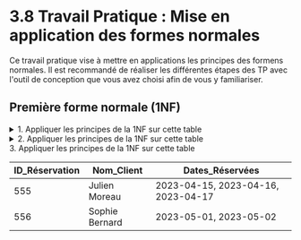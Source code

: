 # 3.8 Travail Pratique : Mise en application des formes normales

Ce travail pratique vise à mettre en applications les principes des formens normales. Il est recommandé de réaliser les différentes étapes des TP avec l'outil de conception que vous avez choisi afin de vous y familiariser.

## Première forme normale (1NF) 

<details>
<summary>1. Appliquer les principes de la 1NF sur cette table</summary>

| ID_Inscription | Nom_Étudiant          | Cours_Inscrits                       |
|----------------|-----------------------|--------------------------------------|
| 1              | Alice Dupont          | Mathématiques, Physique              |
| 2              | Bob Martin            | Littérature, Histoire, Mathématiques |
| 3              | Clara Legrand         | Informatique                         |

</details>

<details>
<summary>2. Appliquer les principes de la 1NF sur cette table</summary>

| ID_Commande | Nom_Client    | Produits_Achetés                                   |
|-------------|---------------|----------------------------------------------------|
| 1001        | Marc Dupré    | Smartphone Modèle X, Étui Smartphone Modèle X      |
| 1002        | Léa Fontaine  | Ordinateur Portable Y, Souris sans fil Z           |

</details>

<summary>3. Appliquer les principes de la 1NF sur cette table</summary>

| ID_Réservation | Nom_Client       | Dates_Réservées                               |
|----------------|------------------|-----------------------------------------------|
| 555            | Julien Moreau    | 2023-04-15, 2023-04-16, 2023-04-17            |
| 556            | Sophie Bernard   | 2023-05-01, 2023-05-02                        |

</details>